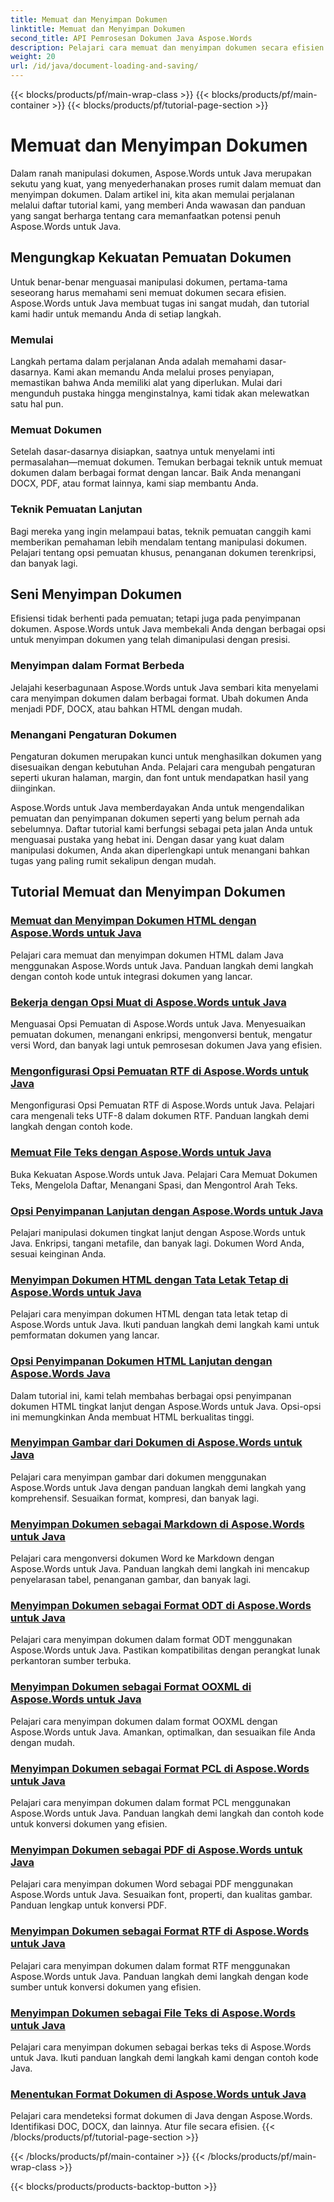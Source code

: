 ```yaml
---
title: Memuat dan Menyimpan Dokumen
linktitle: Memuat dan Menyimpan Dokumen
second_title: API Pemrosesan Dokumen Java Aspose.Words
description: Pelajari cara memuat dan menyimpan dokumen secara efisien menggunakan Aspose.Words untuk Java dalam daftar tutorial lengkap kami. Kuasai manipulasi dokumen dengan mudah.
weight: 20
url: /id/java/document-loading-and-saving/
---
```


{{< blocks/products/pf/main-wrap-class >}}
{{< blocks/products/pf/main-container >}}
{{< blocks/products/pf/tutorial-page-section >}}

# Memuat dan Menyimpan Dokumen



Dalam ranah manipulasi dokumen, Aspose.Words untuk Java merupakan sekutu yang kuat, yang menyederhanakan proses rumit dalam memuat dan menyimpan dokumen. Dalam artikel ini, kita akan memulai perjalanan melalui daftar tutorial kami, yang memberi Anda wawasan dan panduan yang sangat berharga tentang cara memanfaatkan potensi penuh Aspose.Words untuk Java.

## Mengungkap Kekuatan Pemuatan Dokumen

Untuk benar-benar menguasai manipulasi dokumen, pertama-tama seseorang harus memahami seni memuat dokumen secara efisien. Aspose.Words untuk Java membuat tugas ini sangat mudah, dan tutorial kami hadir untuk memandu Anda di setiap langkah.

### Memulai

Langkah pertama dalam perjalanan Anda adalah memahami dasar-dasarnya. Kami akan memandu Anda melalui proses penyiapan, memastikan bahwa Anda memiliki alat yang diperlukan. Mulai dari mengunduh pustaka hingga menginstalnya, kami tidak akan melewatkan satu hal pun.

### Memuat Dokumen

Setelah dasar-dasarnya disiapkan, saatnya untuk menyelami inti permasalahan—memuat dokumen. Temukan berbagai teknik untuk memuat dokumen dalam berbagai format dengan lancar. Baik Anda menangani DOCX, PDF, atau format lainnya, kami siap membantu Anda.

### Teknik Pemuatan Lanjutan

Bagi mereka yang ingin melampaui batas, teknik pemuatan canggih kami memberikan pemahaman lebih mendalam tentang manipulasi dokumen. Pelajari tentang opsi pemuatan khusus, penanganan dokumen terenkripsi, dan banyak lagi.

## Seni Menyimpan Dokumen

Efisiensi tidak berhenti pada pemuatan; tetapi juga pada penyimpanan dokumen. Aspose.Words untuk Java membekali Anda dengan berbagai opsi untuk menyimpan dokumen yang telah dimanipulasi dengan presisi.

### Menyimpan dalam Format Berbeda

Jelajahi keserbagunaan Aspose.Words untuk Java sembari kita menyelami cara menyimpan dokumen dalam berbagai format. Ubah dokumen Anda menjadi PDF, DOCX, atau bahkan HTML dengan mudah.

### Menangani Pengaturan Dokumen

Pengaturan dokumen merupakan kunci untuk menghasilkan dokumen yang disesuaikan dengan kebutuhan Anda. Pelajari cara mengubah pengaturan seperti ukuran halaman, margin, dan font untuk mendapatkan hasil yang diinginkan.

Aspose.Words untuk Java memberdayakan Anda untuk mengendalikan pemuatan dan penyimpanan dokumen seperti yang belum pernah ada sebelumnya. Daftar tutorial kami berfungsi sebagai peta jalan Anda untuk menguasai pustaka yang hebat ini. Dengan dasar yang kuat dalam manipulasi dokumen, Anda akan diperlengkapi untuk menangani bahkan tugas yang paling rumit sekalipun dengan mudah.

## Tutorial Memuat dan Menyimpan Dokumen
### [Memuat dan Menyimpan Dokumen HTML dengan Aspose.Words untuk Java](./loading-and-saving-html-documents/)
Pelajari cara memuat dan menyimpan dokumen HTML dalam Java menggunakan Aspose.Words untuk Java. Panduan langkah demi langkah dengan contoh kode untuk integrasi dokumen yang lancar.
### [Bekerja dengan Opsi Muat di Aspose.Words untuk Java](./using-load-options/)
Menguasai Opsi Pemuatan di Aspose.Words untuk Java. Menyesuaikan pemuatan dokumen, menangani enkripsi, mengonversi bentuk, mengatur versi Word, dan banyak lagi untuk pemrosesan dokumen Java yang efisien.
### [Mengonfigurasi Opsi Pemuatan RTF di Aspose.Words untuk Java](./configuring-rtf-load-options/)
Mengonfigurasi Opsi Pemuatan RTF di Aspose.Words untuk Java. Pelajari cara mengenali teks UTF-8 dalam dokumen RTF. Panduan langkah demi langkah dengan contoh kode.
### [Memuat File Teks dengan Aspose.Words untuk Java](./loading-text-files/)
Buka Kekuatan Aspose.Words untuk Java. Pelajari Cara Memuat Dokumen Teks, Mengelola Daftar, Menangani Spasi, dan Mengontrol Arah Teks.
### [Opsi Penyimpanan Lanjutan dengan Aspose.Words untuk Java](./advance-saving-options/)
Pelajari manipulasi dokumen tingkat lanjut dengan Aspose.Words untuk Java. Enkripsi, tangani metafile, dan banyak lagi. Dokumen Word Anda, sesuai keinginan Anda.
### [Menyimpan Dokumen HTML dengan Tata Letak Tetap di Aspose.Words untuk Java](./saving-html-documents-with-fixed-layout/)
Pelajari cara menyimpan dokumen HTML dengan tata letak tetap di Aspose.Words untuk Java. Ikuti panduan langkah demi langkah kami untuk pemformatan dokumen yang lancar.
### [Opsi Penyimpanan Dokumen HTML Lanjutan dengan Aspose.Words Java](./advance-html-documents-saving-options/)
Dalam tutorial ini, kami telah membahas berbagai opsi penyimpanan dokumen HTML tingkat lanjut dengan Aspose.Words untuk Java. Opsi-opsi ini memungkinkan Anda membuat HTML berkualitas tinggi.
### [Menyimpan Gambar dari Dokumen di Aspose.Words untuk Java](./saving-images-from-documents/)
Pelajari cara menyimpan gambar dari dokumen menggunakan Aspose.Words untuk Java dengan panduan langkah demi langkah yang komprehensif. Sesuaikan format, kompresi, dan banyak lagi.
### [Menyimpan Dokumen sebagai Markdown di Aspose.Words untuk Java](./saving-documents-as-markdown/)
Pelajari cara mengonversi dokumen Word ke Markdown dengan Aspose.Words untuk Java. Panduan langkah demi langkah ini mencakup penyelarasan tabel, penanganan gambar, dan banyak lagi.
### [Menyimpan Dokumen sebagai Format ODT di Aspose.Words untuk Java](./saving-documents-as-odt-format/)
Pelajari cara menyimpan dokumen dalam format ODT menggunakan Aspose.Words untuk Java. Pastikan kompatibilitas dengan perangkat lunak perkantoran sumber terbuka. 
### [Menyimpan Dokumen sebagai Format OOXML di Aspose.Words untuk Java](./saving-documents-as-ooxml-format/)
Pelajari cara menyimpan dokumen dalam format OOXML dengan Aspose.Words untuk Java. Amankan, optimalkan, dan sesuaikan file Anda dengan mudah. 
### [Menyimpan Dokumen sebagai Format PCL di Aspose.Words untuk Java](./saving-documents-as-pcl-format/)
Pelajari cara menyimpan dokumen dalam format PCL menggunakan Aspose.Words untuk Java. Panduan langkah demi langkah dan contoh kode untuk konversi dokumen yang efisien.
### [Menyimpan Dokumen sebagai PDF di Aspose.Words untuk Java](./saving-documents-as-pdf/)
Pelajari cara menyimpan dokumen Word sebagai PDF menggunakan Aspose.Words untuk Java. Sesuaikan font, properti, dan kualitas gambar. Panduan lengkap untuk konversi PDF.
### [Menyimpan Dokumen sebagai Format RTF di Aspose.Words untuk Java](./saving-documents-as-rtf-format/)
Pelajari cara menyimpan dokumen dalam format RTF menggunakan Aspose.Words untuk Java. Panduan langkah demi langkah dengan kode sumber untuk konversi dokumen yang efisien.
### [Menyimpan Dokumen sebagai File Teks di Aspose.Words untuk Java](./saving-documents-as-text-files/)
Pelajari cara menyimpan dokumen sebagai berkas teks di Aspose.Words untuk Java. Ikuti panduan langkah demi langkah kami dengan contoh kode Java.
### [Menentukan Format Dokumen di Aspose.Words untuk Java](./determining-document-format/)
Pelajari cara mendeteksi format dokumen di Java dengan Aspose.Words. Identifikasi DOC, DOCX, dan lainnya. Atur file secara efisien.
{{< /blocks/products/pf/tutorial-page-section >}}

{{< /blocks/products/pf/main-container >}}
{{< /blocks/products/pf/main-wrap-class >}}

{{< blocks/products/products-backtop-button >}}
